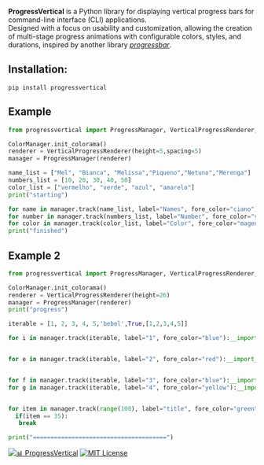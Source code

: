 **ProgressVertical** is a Python library for displaying vertical progress bars for command-line interface (CLI) applications.  
Designed with a focus on usability and customization, allowing the creation of multi-stage progress animations with configurable colors, styles, and durations, inspired by another library [_progressbar_](https://pypi.org/project/progressbar/).



## Installation:

```pip
pip install progressvertical

```

## Example 

```python
from progressvertical import ProgressManager, VerticalProgressRenderer, ColorManager

ColorManager.init_colorama()
renderer = VerticalProgressRenderer(height=5,spacing=5)
manager = ProgressManager(renderer)

name_list = ["Mel", "Bianca", "Melissa","Piqueno","Netuno","Merenga"]
numbers_list = [10, 20, 30, 40, 50]
color_list = ["vermelho", "verde", "azul", "amarelo"]
print("starting")

for name in manager.track(name_list, label="Names", fore_color="ciano"): __import__('time').sleep(0.4)
for number in manager.track(numbers_list, label="Number", fore_color="verde"): __import__('time').sleep(0.3)
for color in manager.track(color_list, label="Color", fore_color="magenta"): __import__('time').sleep(0.2)
print("finished")

```


## Example 2
```python
from progressvertical import ProgressManager, VerticalProgressRenderer, ColorManager

ColorManager.init_colorama()
renderer = VerticalProgressRenderer(height=26)
manager = ProgressManager(renderer)
print("progress")

iterable = [1, 2, 3, 4, 5,'bebel',True,[1,2,3,4,5]]

for i in manager.track(iterable, label="1", fore_color="blue"):__import__('time').sleep(0.6)


for e in manager.track(iterable, label="2", fore_color="red"):__import__('time').sleep(0.4)


for f in manager.track(iterable, label="3", fore_color="blue"):__import__('time').sleep(0.5)
for g in manager.track(iterable, label="4", fore_color="yellow"):__import__('time').sleep(0.9)


for item in manager.track(range(100), label="title", fore_color="green"):
  if(item == 35):
   break

print("======================================")
```



[![📊 ProgressVertical](https://img.shields.io/badge/📊%20ProgressVertical-%200.2.2-0073B7?style=for-the-badge)](https://pypi.org/project/progressvertical/)
[![MIT License](https://img.shields.io/badge/License-MIT-blue.svg?style=for-the-badge)](https://opensource.org/licenses/MIT)
